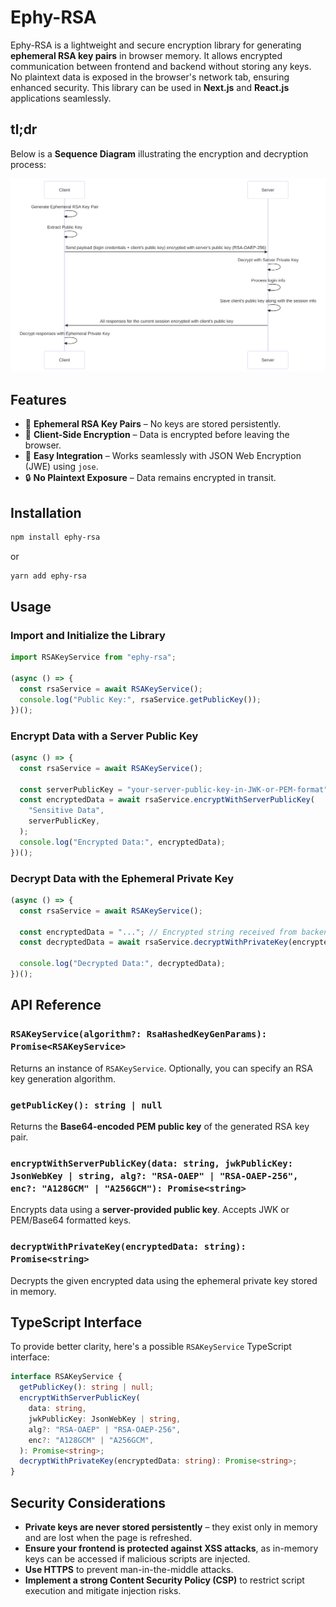 # Ephy-RSA

Ephy-RSA is a lightweight and secure encryption library for generating **ephemeral RSA key pairs** in browser memory. It allows encrypted communication between frontend and backend without storing any keys. No plaintext data is exposed in the browser's network tab, ensuring enhanced security. This library can be used in **Next.js** and **React.js** applications seamlessly.

## tl;dr

Below is a **Sequence Diagram** illustrating the encryption and decryption process:

![Sequence Diagram](https://github.com/aman-eth/ephy-rsa/raw/main/images/sequence_diag.svg)

## Features

- 🔐 **Ephemeral RSA Key Pairs** – No keys are stored persistently.
- 🔄 **Client-Side Encryption** – Data is encrypted before leaving the browser.
- 🚀 **Easy Integration** – Works seamlessly with JSON Web Encryption (JWE) using `jose`.
- 🔒 **No Plaintext Exposure** – Data remains encrypted in transit.

## Installation

```sh
npm install ephy-rsa
```

or

```sh
yarn add ephy-rsa
```

## Usage

### Import and Initialize the Library

```typescript
import RSAKeyService from "ephy-rsa";

(async () => {
  const rsaService = await RSAKeyService();
  console.log("Public Key:", rsaService.getPublicKey());
})();
```

### Encrypt Data with a Server Public Key

```typescript
(async () => {
  const rsaService = await RSAKeyService();

  const serverPublicKey = "your-server-public-key-in-JWK-or-PEM-format";
  const encryptedData = await rsaService.encryptWithServerPublicKey(
    "Sensitive Data",
    serverPublicKey,
  );
  console.log("Encrypted Data:", encryptedData);
})();
```

### Decrypt Data with the Ephemeral Private Key

```typescript
(async () => {
  const rsaService = await RSAKeyService();

  const encryptedData = "..."; // Encrypted string received from backend
  const decryptedData = await rsaService.decryptWithPrivateKey(encryptedData);

  console.log("Decrypted Data:", decryptedData);
})();
```

## API Reference

### `RSAKeyService(algorithm?: RsaHashedKeyGenParams): Promise<RSAKeyService>`

Returns an instance of `RSAKeyService`. Optionally, you can specify an RSA key generation algorithm.

### `getPublicKey(): string | null`

Returns the **Base64-encoded PEM public key** of the generated RSA key pair.

### `encryptWithServerPublicKey(data: string, jwkPublicKey: JsonWebKey | string, alg?: "RSA-OAEP" | "RSA-OAEP-256", enc?: "A128GCM" | "A256GCM"): Promise<string>`

Encrypts data using a **server-provided public key**. Accepts JWK or PEM/Base64 formatted keys.

### `decryptWithPrivateKey(encryptedData: string): Promise<string>`

Decrypts the given encrypted data using the ephemeral private key stored in memory.

## TypeScript Interface

To provide better clarity, here's a possible `RSAKeyService` TypeScript interface:

```typescript
interface RSAKeyService {
  getPublicKey(): string | null;
  encryptWithServerPublicKey(
    data: string,
    jwkPublicKey: JsonWebKey | string,
    alg?: "RSA-OAEP" | "RSA-OAEP-256",
    enc?: "A128GCM" | "A256GCM",
  ): Promise<string>;
  decryptWithPrivateKey(encryptedData: string): Promise<string>;
}
```

## Security Considerations

- **Private keys are never stored persistently** – they exist only in memory and are lost when the page is refreshed.
- **Ensure your frontend is protected against XSS attacks**, as in-memory keys can be accessed if malicious scripts are injected.
- **Use HTTPS** to prevent man-in-the-middle attacks.
- **Implement a strong Content Security Policy (CSP)** to restrict script execution and mitigate injection risks.
